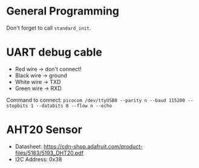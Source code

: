 # General Programming

Don't forget to call `standard_init`.

# UART debug cable

- Red wire -> don't connect!
- Black wire -> ground
- White wire -> TXD
- Green wire -> RXD

Command to connect: `picocom /dev/ttyUSB0 --parity n --baud 115200 --stopbits 1 --databits 8 --flow n --echo`

# AHT20 Sensor

- Datasheet: <https://cdn-shop.adafruit.com/product-files/5183/5193_DHT20.pdf>
- I2C Address: 0x38
